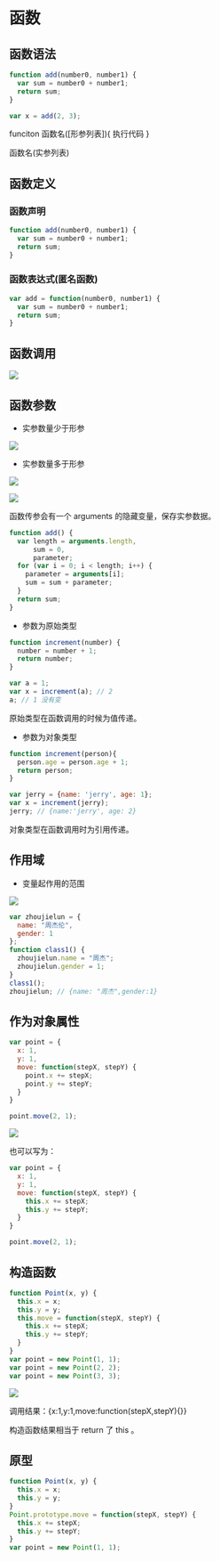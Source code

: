 # 函数

## 函数语法

```js
function add(number0, number1) {
  var sum = number0 + number1;
  return sum;
}

var x = add(2, 3);
```

funciton 函数名([形参列表]){
  执行代码
}

函数名(实参列表)

## 函数定义

### 函数声明

```js
function add(number0, number1) {
  var sum = number0 + number1;
  return sum;
}
```

### 函数表达式(匿名函数)

```js
var add = function(number0, number1) {
  var sum = number0 + number1;
  return sum;
}
```

##  函数调用

![](http://oeryvxt85.bkt.clouddn.com/2017-01-23-Screen%20Shot%202017-01-23%20at%2011.46.13%20PM.png)

## 函数参数

- 实参数量少于形参

![](http://oeryvxt85.bkt.clouddn.com/2017-01-23-Screen%20Shot%202017-01-23%20at%2011.48.26%20PM.png)

- 实参数量多于形参

![](http://oeryvxt85.bkt.clouddn.com/2017-01-23-Screen%20Shot%202017-01-23%20at%2011.51.16%20PM.png)

![](http://oeryvxt85.bkt.clouddn.com/2017-01-23-Screen%20Shot%202017-01-23%20at%2011.50.39%20PM.png)

函数传参会有一个 arguments 的隐藏变量，保存实参数据。

```js
function add() {
  var length = arguments.length,
      sum = 0,
      parameter;
  for (var i = 0; i < length; i++) {
    parameter = arguments[i];
    sum = sum + parameter;
  }
  return sum;
}
```

- 参数为原始类型

```js
function increment(number) {
  number = number + 1;
  return number;
}

var a = 1;
var x = increment(a); // 2
a; // 1 没有变
```

原始类型在函数调用的时候为值传递。

- 参数为对象类型

```js
function increment(person){
  person.age = person.age + 1;
  return person;
}

var jerry = {name: 'jerry', age: 1};
var x = increment(jerry);
jerry; // {name:'jerry', age: 2}
```

对象类型在函数调用时为引用传递。

## 作用域

- 变量起作用的范围

![](http://oeryvxt85.bkt.clouddn.com/2017-01-23-Screen%20Shot%202017-01-24%20at%2012.25.23%20AM.jpg)

```js
var zhoujielun = {
  name: "周杰伦",
  gender: 1
};
function class1() {
  zhoujielun.name = "周杰";
  zhoujielun.gender = 1;
}
class1();
zhoujielun; // {name: "周杰",gender:1}
```

## 作为对象属性

```js
var point = {
  x: 1,
  y: 1,
  move: function(stepX, stepY) {
    point.x += stepX;
    point.y += stepY;
  }
}

point.move(2, 1);
```
![](http://oeryvxt85.bkt.clouddn.com/2017-01-23-Screen%20Shot%202017-01-24%20at%2012.47.43%20AM.png)

也可以写为：

```js
var point = {
  x: 1,
  y: 1,
  move: function(stepX, stepY) {
    this.x += stepX;
    this.y += stepY;
  }
}

point.move(2, 1);
```

## 构造函数

```js
function Point(x, y) {
  this.x = x;
  this.y = y;
  this.move = function(stepX, stepY) {
    this.x += stepX;
    this.y += stepY;
  }
}
var point = new Point(1, 1);
var point = new Point(2, 2);
var point = new Point(3, 3);
```

![](http://oeryvxt85.bkt.clouddn.com/2017-01-23-Screen%20Shot%202017-01-24%20at%201.00.42%20AM.png)

调用结果：{x:1,y:1,move:function(stepX,stepY){}}

构造函数结果相当于 return 了 this 。

##  原型

```js
function Point(x, y) {
  this.x = x;
  this.y = y;
}
Point.prototype.move = function(stepX, stepY) {
  this.x += stepX;
  this.y += stepY;
}
var point = new Point(1, 1);
```



